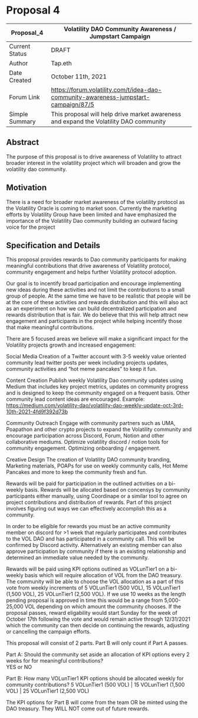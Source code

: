 # Proposal 4

| Proposal_4 | Volatility DAO Community Awareness / Jumpstart Campaign |
| --- | ----------- |
| Current Status | DRAFT |
| Author | Tap.eth |
| Date Created | October 11th, 2021 |
| Forum Link | https://forum.volatility.com/t/idea-dao-community-awareness-jumpstart-campaign/87/5 |
| Simple Summary | This proposal will help drive market awareness and expand the Volatility DAO community |

## Abstract
The purpose of this proposal is to drive awareness of Volatility to attract broader interest in the volatility project which will broaden and grow the volatility dao community.

## Motivation
There is a need for broader market awareness of the volatility protocol as the Volatility Oracle is coming to market soon. Currently the marketing efforts by Volatility Group have been limited and have emphasized the importance of the Volatility Dao community building an outward facing voice for the project

## Specification and Details
This proposal provides rewards to Dao community participants for making meaningful contributions that drive awareness of Volatility protocol, community engagement and helps further Volatility protocol adoption.

Our goal is to incentify broad participation and encourage implementing new ideas during these activities and not limit the contributions to a small group of people. At the same time we have to be realistic that people will be at the core of these activities and rewards distribution and this will also act as an experiment on how we can build decentralized participation and rewards distribution that is fair. We do believe that this will help attract new engagement and participants in the project while helping incentify those that make meaningful contributions.

There are 5 focused areas we believe will make a significant impact for the Volatility projects growth and increased engagement:

Social Media
Creation of a Twitter account with 3-5 weekly value oriented community lead twitter posts per week including projects updates, community activities and “hot meme pancakes” to keep it fun.

Content Creation
Publish weekly Volatility Dao community updates using Medium that includes key project metrics, updates on community progress and is designed to keep the community engaged on a frequent basis. Other community lead content ideas are encouraged. Example: https://medium.com/volatility-dao/volatility-dao-weekly-update-oct-3rd-10th-2021-4fd9f392d73b

Community Outreach
Engage with community partners such as UMA, Poapathon and other crypto projects to expand the Volatility community and encourage participation across Discord, Forum, Notion and other collaborative mediums. Optimize volatility discord / notion tools for community engagement. Optimizing onboarding / engagement.

Creative Design 
The creation of Volatility DAO community branding, Marketing materials, POAPs for use on weekly community calls, Hot Meme Pancakes and more to keep the community fresh and fun.

Rewards will be paid for participation in the outlined activities on a bi-weekly basis. Rewards will be allocated based on concensys by community participants either manually, using Coordinape or a similar tool to agree on project contributions and distribution of rewards. Part of this project involves figuring out ways we can effectively accomplish this as a community.

In order to be eligible for rewards you must be an active community member on discord for >1 week that regularly participates and contributes to the VOL DAO and has participated in a community call. This will be confirmed by Discord activity. Alternatively an existing member can also approve participation by community if there is an existing relationship and determined an immediate value needed by the community.

Rewards will be paid using KPI options outlined as VOLunTier1 on a bi-weekly basis which will require allocation of VOL from the DAO treasury. The community will be able to choose the VOL allocation as a part of this vote from weekly increments of 5 VOLunTier1 (500 VOL), 15 VOLunTier1 (1,500 VOL), 25  VOLunTier1 (2,500 VOL). If we use 10 weeks as the length pending proposal is approved in time this would be a range from 5,000-25,000 VOL depending on which amount the community chooses. 
If the proposal passes, reward eligability would start Sunday for the week of October 17th following the vote and would remain active through 12/31/2021 which the community can then decide on continuing the rewards, adjusting or cancelling the campaign efforts.

This proposal will consist of 2 parts. Part B will only count if Part A passes.

Part A: Should the community set aside an allocation of KPI options every 2 weeks for for meaningful contributions?  
YES or NO

Part B: How many VOLunTier1 KPI options should be allocated weekly for community contributions?
5 VOLunTier1 (500 VOL) | 15 VOLunTier1 (1,500 VOL) | 25 VOLunTier1 (2,500 VOL)

The KPI options for Part B will come from the team OR be minted using the DAO treasury. They WILL NOT come out of future rewards.
